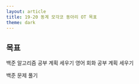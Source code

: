```yaml
---
layout: article
title: 19-20 동계 모각코 동아리 OT 목표
theme: dark
---
```


## 목표
백준 알고리즘 공부 계획 세우기
영어 회화 공부 계획 세우기

백준 문제 풀기 
